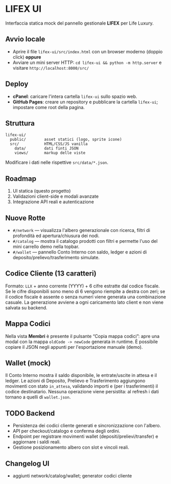 # LIFEX UI

Interfaccia statica mock del pannello gestionale **LIFEX** per Life Luxury.

## Avvio locale
- Aprire il file `lifex-ui/src/index.html` con un browser moderno (doppio click) **oppure**
- Avviare un mini server HTTP: `cd lifex-ui && python -m http.server` e visitare `http://localhost:8000/src/`

## Deploy
- **cPanel**: caricare l'intera cartella `lifex-ui` sullo spazio web.
- **GitHub Pages**: creare un repository e pubblicare la cartella `lifex-ui`; impostare come root della pagina.

## Struttura
```
lifex-ui/
  public/        asset statici (logo, sprite icone)
  src/           HTML/CSS/JS vanilla
    data/        dati finti JSON
    views/       markup delle viste
```
Modificare i dati nelle rispettive `src/data/*.json`.

## Roadmap
1. UI statica (questo progetto)
2. Validazioni client-side e modali avanzate
3. Integrazione API reali e autenticazione

## Nuove Rotte
- `#/network` — visualizza l'albero generazionale con ricerca, filtri di profondità ed apertura/chiusura dei nodi.
- `#/catalog` — mostra il catalogo prodotti con filtri e permette l'uso del mini carrello demo nella topbar.
- `#/wallet` — pannello Conto Interno con saldo, ledger e azioni di deposito/prelievo/trasferimento simulate.

## Codice Cliente (13 caratteri)
Formato: `LLX` + anno corrente (YYYY) + 6 cifre estratte dal codice fiscale. Se le cifre disponibili sono meno di 6 vengono riempite a destra con zeri; se il codice fiscale è assente o senza numeri viene generata una combinazione casuale. La generazione avviene a ogni caricamento lato client e non viene salvata su backend.

## Mappa Codici
Nella vista **Membri** è presente il pulsante “Copia mappa codici”: apre una modal con la mappa `oldCode -> newCode` generata in runtime. È possibile copiare il JSON negli appunti per l'esportazione manuale (demo).

## Wallet (mock)
Il Conto Interno mostra il saldo disponibile, le entrate/uscite in attesa e il ledger. Le azioni di Deposito, Prelievo e Trasferimento aggiungono movimenti con stato `in_attesa`, validando importi e (per i trasferimenti) il codice destinatario. Nessuna operazione viene persistita: al refresh i dati tornano a quelli di `wallet.json`.

## TODO Backend
- Persistenza dei codici cliente generati e sincronizzazione con l'albero.
- API per checkout/catalogo e conferma degli ordini.
- Endpoint per registrare movimenti wallet (depositi/prelievi/transfer) e aggiornare i saldi reali.
- Gestione posizionamento albero con slot e vincoli reali.

## Changelog UI
- aggiunti network/catalog/wallet; generator codici cliente
